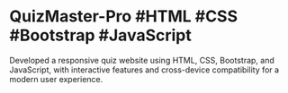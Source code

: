 # QuizMaster-Pro #HTML #CSS #Bootstrap #JavaScript 

Developed a responsive quiz website using HTML, CSS, Bootstrap, and JavaScript, with interactive features and cross-device compatibility for a modern user experience.
